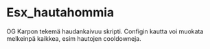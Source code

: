 # Esx_hautahommia
OG Karpon tekemä haudankaivuu skripti. Configin kautta voi muokata melkeinpä kaikkea, esim hautojen cooldowneja.
